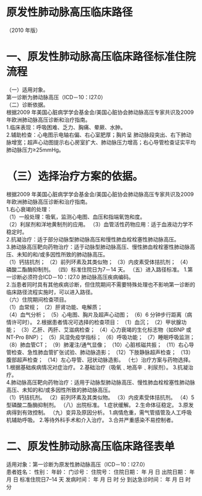 # 原发性肺动脉高压临床路径  
（2010 年版）  
# 一、原发性肺动脉高压临床路径标准住院流程  
（一）适用对象。  
第一诊断为肺动脉高压（ICD－10：I27.0）  
（二）诊断依据。  
根据2009 年美国心脏病学学会基金会/美国心脏协会肺动脉高压专家共识及2009 年欧洲肺动脉高压诊断和治疗指南。  
1.临床表现：呼吸困难、乏力、胸痛、晕厥、水肿。  
2.辅助检查：心电图示电轴右偏、右心室肥厚；胸片呈 肺动脉段突出、右下肺动脉增宽；超声心动图提示右心房室扩大、肺动脉压力增高；右心导管检查证实平均肺动脉压力≥25mmHg。  
# （三）选择治疗方案的依据。  
根据2009 年美国心脏病学学会基金会/美国心脏协会肺动脉高压专家共识及2009 年欧洲肺动脉高压诊断和治疗指南。  
1.右心衰竭的处理：  
（1）一般处理：吸氧，监测心电图、血压和指端氧饱和度。  
（2）利尿剂和洋地黄制剂的应用。 （3）血管活性药物应用：适于血液动力学不稳定时。  
2.抗凝治疗：适于部分动脉型肺动脉高压和慢性肺血栓栓塞性肺动脉高压。  
3.肺动脉高压靶向药物治疗：适于动脉型肺动脉高压、慢性肺血栓栓塞性肺动脉高压、未知的和/或多因性所致的肺动脉高压。  
（1）钙拮抗剂； （2）前列环素及其类似物； （3）内皮素受体拮抗剂； （4）磷酸二酯酶抑制剂。 （四）标准住院日为7－14 天。 （五）进入路径标准。 1.第一诊断必须符合ICD－10：I27.0 肺动脉高压疾病编码。  
2.当患者同时具有其他疾病诊断，但住院期间不需要特殊处理也不影响第一诊断的临床路径流程实施时，可以进入路径。  
（六）住院期间检查项目。  
（1）血常规； （2）肝肾功能、电解质；  
（4）血气分析； 
（5）心电图、胸片及超声心动图； 
（6）6 分钟步行距离（病情许可时）。 
2.根据患者情况可选择的检查项目： 
（1）血沉； 
（2）甲状腺功能； 
（3）乙肝、丙肝、艾滋病检查； 
（4）心力衰竭的生化标志物（如BNP 或NT-Pro BNP）；
（5）风湿免疫学指标； 
（6）呼吸功能； 
（7）睡眠呼吸监测； 
（8）肺血管CT； 
（9）肺灌注/通气显像； 
（10）心脏核磁共振； 
（11）右心导管检查、急性肺血管扩张试验、肺动脉造影；
（12）下肢静脉超声检查； 
（13）腹部超声检查； 
（14）左心导管、冠状动脉造影。 
（七）治疗方案与药物选择。 
1.根据基础疾病情况对症治疗。 
2.基础治疗（吸氧﹑地高辛﹑利尿剂）。 3.抗凝治疗。  
4.肺动脉高压靶向药物治疗：适用于动脉型肺动脉高压、慢性肺血栓栓塞性肺动脉高压、未知的和/或多因性所致的肺动脉高压。  
（1）钙拮抗剂。 （2）前列环素及其类似物。 （3）内皮素受体拮抗剂。 （4）5 型磷酸二酯酶抑制剂。 （八）出院标准。 1.症状缓解。 2.生命体征稳定。 3.原发病得到有效控制。 （九）变异及原因分析。 1.病情危重，需气管插管及人工呼吸机辅助呼吸。 2.等待外科手术和介入治疗。 3.合并严重感染不易控制者。  
# 二、原发性肺动脉高压临床路径表单  
适用对象：第一诊断为原发性肺动脉高压（ICD－10：I27.0）  
患者姓名：         性别：     年龄：    门诊号：           住院号：            住院日期：      年   月   日 出院日期：      年    月    日  标准住院日7–14 天 发病时间：      年   月   日   时   分 到达急诊时间：      年   月   日   时   分  

